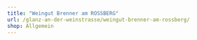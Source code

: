 ```yaml
---
title: "Weingut Brenner am ROSSBERG"
url: /glanz-an-der-weinstrasse/weingut-brenner-am-rossberg/
shop: Allgemein
---
```

